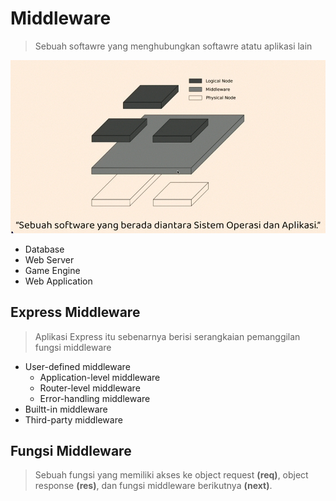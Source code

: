 # Middleware

> Sebuah softawre yang menghubungkan softawre atatu aplikasi lain

![Middleware](img/middleware.png)

- Database
- Web Server
- Game Engine
- Web Application

## Express Middleware

> Aplikasi Express itu sebenarnya berisi serangkaian pemanggilan fungsi middleware

- User-defined middleware
  * Application-level middleware
  * Router-level middleware
  * Error-handling middleware
- Builtt-in middleware
- Third-party middleware

## Fungsi Middleware

> Sebuah fungsi yang memiliki akses ke object request **(req)**, object response **(res)**, dan fungsi middleware berikutnya **(next)**.

